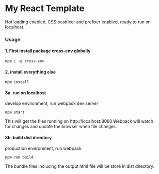 # My React Template

Hot loading enabled, CSS postfixer and prefixer enabled, ready to run on localhost.

### Usage 
#### 1. First install package cross-env globally

```
npm i -g cross-env

```
#### 2. install everything else

```
npm install

```


#### 3a. run on localhost
develop environment, run webpack dev server

```
npm start

```
This will get the files running on http://localhost:8080
Webpack will watch for changes and update the browser when file changes.

#### 3b. build dist directory
production environment, run webpack

```
npm run build

```
The bundle files including the output html file will be store in dist directory.
